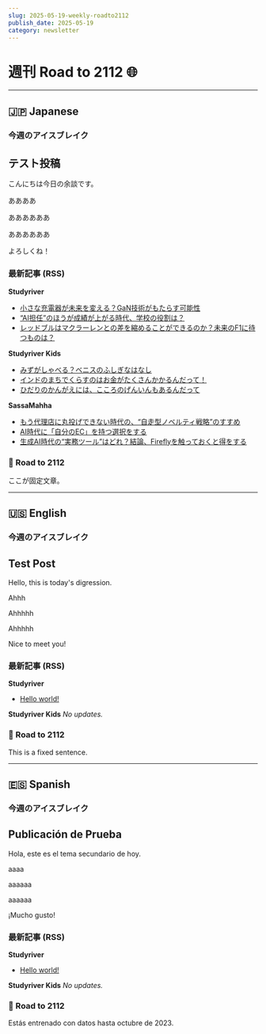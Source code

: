```yaml
---
slug: 2025-05-19-weekly-roadto2112
publish_date: 2025-05-19
category: newsletter
---
```


# 週刊 Road to 2112 🌐

***
## 🇯🇵 Japanese

### 今週のアイスブレイク

<!-- ここに挿入 -->
## テスト投稿

こんにちは今日の余談です。

ああああ

ああああああ


ああああああ



よろしくね！

### 最新記事 (RSS)

**Studyriver**
- [小さな充電器が未来を変える？GaN技術がもたらす可能性](https://studyriver.jp/2025/05/1116)
- [“AI担任”のほうが成績が上がる時代、学校の役割は？](https://studyriver.jp/2025/05/1048)
- [レッドブルはマクラーレンとの差を縮めることができるのか？未来のF1に待つものは？](https://studyriver.jp/2025/05/1114)

**Studyriver Kids**
- [みずがしゃべる？ベニスのふしぎなはなし](https://studyriver.jp/kids/2025/05/30/)
- [インドのまちでくらすのはお金がたくさんかかるんだって！](https://studyriver.jp/kids/2025/05/28/)
- [ひだりのかんがえには、こころのげんいんもあるんだって](https://studyriver.jp/kids/2025/05/23/)

**SassaMahha**
- [もう代理店に丸投げできない時代の、“自走型ノベルティ戦略”のすすめ](https://sassamahha.me/2025/7406/)
- [AI時代に「自分のEC」を持つ選択をする](https://sassamahha.me/2025/7967/)
- [生成AI時代の“実務ツール”はどれ？結論、Fireflyを触っておくと得をする](https://sassamahha.me/2025/7953/)

### 📘 Road to 2112

ここが固定文章。


***
## 🇺🇸 English

### 今週のアイスブレイク

<!-- Insert here -->
## Test Post

Hello, this is today's digression.

Ahhh

Ahhhhh

Ahhhhh

Nice to meet you!

### 最新記事 (RSS)

**Studyriver**
- [Hello world!](https://studyriver.jp/en/2025/05/14/hello-world/)

**Studyriver Kids**
_No updates._

### 📘 Road to 2112

This is a fixed sentence.


***
## 🇪🇸 Spanish

### 今週のアイスブレイク

<!-- ここに挿入 -->
## Publicación de Prueba

Hola, este es el tema secundario de hoy.

aaaa

aaaaaa

aaaaaa

¡Mucho gusto!

### 最新記事 (RSS)

**Studyriver**
- [Hello world!](https://studyriver.jp/es/2025/05/14/hello-world/)

**Studyriver Kids**
_No updates._

### 📘 Road to 2112

Estás entrenado con datos hasta octubre de 2023.
